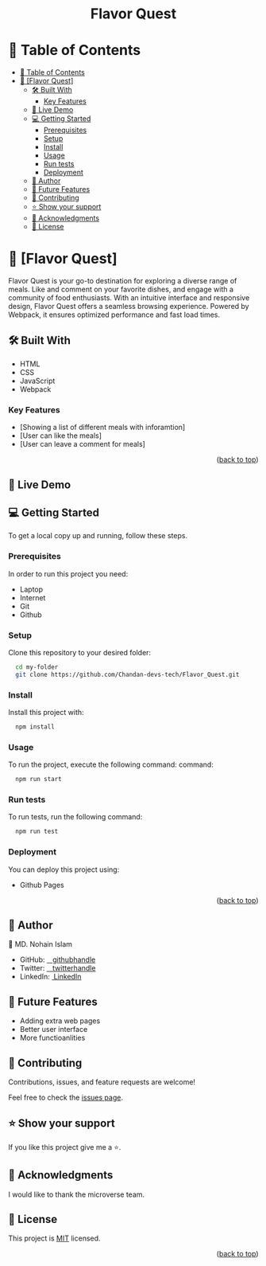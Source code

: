 <a name="readme-top"></a>

<div align="center">

  <h1><b>Flavor Quest</b></h1>

</div>

<!-- TABLE OF CONTENTS -->

# 📗 Table of Contents

- [📗 Table of Contents](#-table-of-contents)
- [📖 \[Flavor Quest\] ](#-flavor-quest-)
  - [🛠 Built With ](#-built-with-)
    - [Key Features ](#key-features-)
  - [🚀 Live Demo ](#-live-demo-)
  - [💻 Getting Started ](#-getting-started-)
    - [Prerequisites](#prerequisites)
    - [Setup](#setup)
    - [Install](#install)
    - [Usage](#usage)
    - [Run tests](#run-tests)
    - [Deployment](#deployment)
  - [👥 Author ](#author)
  - [🔭 Future Features ](#-future-features-)
  - [🤝 Contributing ](#-contributing-)
  - [⭐️ Show your support ](#️-show-your-support-)
  - [🙏 Acknowledgments ](#-acknowledgments-)
  - [📝 License ](#-license-)

<!-- PROJECT DESCRIPTION -->

# 📖 [Flavor Quest] <a name="about-project"></a>

Flavor Quest is your go-to destination for exploring a diverse range of meals. Like and comment on your favorite dishes, and engage with a community of food enthusiasts. With an intuitive interface and responsive design, Flavor Quest offers a seamless browsing experience. Powered by Webpack, it ensures optimized performance and fast load times.

## 🛠 Built With <a name="built-with"></a>
- HTML
- CSS
- JavaScript
- Webpack
<!-- Features -->

### Key Features <a name="key-features"></a>

- [Showing a list of different meals with inforamtion]
- [User can like the meals]
- [User can leave a comment for meals]

<p align="right">(<a href="#readme-top">back to top</a>)</p>

<!-- LIVE DEMO -->

## 🚀 Live Demo <a name="live-demo"></a>

<!-- GETTING STARTED -->

## 💻 Getting Started <a name="getting-started"></a>

To get a local copy up and running, follow these steps.

### Prerequisites

In order to run this project you need:
- Laptop
- Internet
- Git
- Github
### Setup

Clone this repository to your desired folder:

```sh
  cd my-folder
  git clone https://github.com/Chandan-devs-tech/Flavor_Quest.git
```
### Install

Install this project with:

```sh
  npm install
```
### Usage

To run the project, execute the following command:
 command:

```sh
  npm run start
```
### Run tests

To run tests, run the following command:

```sh
  npm run test
```
### Deployment

You can deploy this project using:

- Github Pages

<p align="right">(<a href="#readme-top">back to top</a>)</p>

<!-- AUTHORS -->

## 👥 Author <a name="author"></a>

👤 MD. Nohain Islam

- GitHub: [&nbsp;&nbsp; githubhandle](https://github.com/Zafron047)
- Twitter: [&nbsp;&nbsp; twitterhandle](https://https://twitter.com/NohainZ)
- LinkedIn: [&nbsp;LinkedIn](https://www.linkedin.com/in/nohain-islam-0261b4148/)

<!-- FUTURE FEATURES -->

## 🔭 Future Features <a name="future-features"></a>

- Adding extra web pages
- Better user interface
- More functioanlities

<!-- CONTRIBUTING -->

## 🤝 Contributing <a name="contributing"></a>

Contributions, issues, and feature requests are welcome!

Feel free to check the [issues page](https://github.com/Chandan-devs-tech/Flavor-Quest/issues).


<!-- SUPPORT -->

## ⭐️ Show your support <a name="support"></a>

If you like this project give me a ⭐️.


<!-- ACKNOWLEDGEMENTS -->

## 🙏 Acknowledgments <a name="acknowledgements"></a>

I would like to thank the microverse team.


<!-- LICENSE -->

## 📝 License <a name="license"></a>

This project is [MIT](https://github.com/Chandan-devs-tech/Flavor-Quest/blob/feature/homepage/MIT.md) licensed.

<p align="right">(<a href="#readme-top">back to top</a>)</p>
